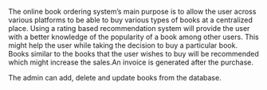 The online book ordering system’s main purpose is to allow the user across various platforms to
be able to buy various types of books at a centralized place. Using a rating based
recommendation system will provide the user with a better knowledge of the popularity of a
book among other users. This might help the user while taking the decision to buy a particular
book. Books similar to the books that the user wishes to buy will be recommended which might
increase the sales.An invoice is generated after the purchase.

The admin can add, delete and update books from the database.
